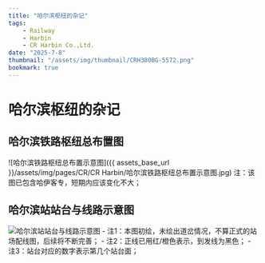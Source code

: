```yaml
---
title: "哈尔滨枢纽的杂记"
tags:
    - Railway
    - Harbin
    - CR Harbin Co.,Ltd.
date: "2025-7-8"
thumbnail: "/assets/img/thumbnail/CRH380BG-5572.png"
bookmark: true
---
```

# 哈尔滨枢纽的杂记

## 哈尔滨铁路枢纽总布置图

![哈尔滨铁路枢纽总布置示意图]({{ assets_base_url }}/assets/img/pages/CR/CR Harbin/哈尔滨铁路枢纽总布置示意图.jpg)
注：该图已包含哈伊客专，短期内应该变化不大；

## 哈尔滨站站台与线路示意图

<img src="{{ assets_base_url }}/assets/img/pages/CR/CR Harbin/哈尔滨站配线图.svg" alt="哈尔滨站站台与线路示意图">
- 注1：本图初绘，未绘出道岔情况，不算正式的站场配线图，后续将不断完善；
- 注2：正线已用红/橙色表示，到发线为黑色；
- 注3：站台对应的数字表示第几个站台面；

